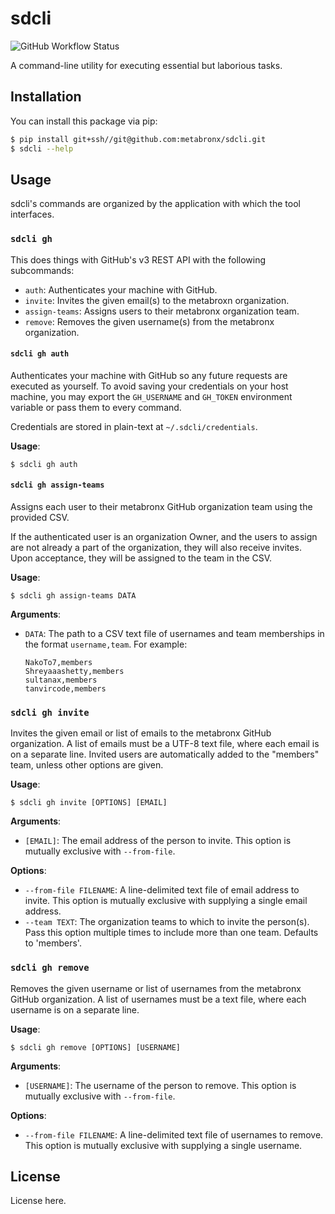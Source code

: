 # sdcli

![GitHub Workflow Status](https://img.shields.io/github/actions/workflow/status/metabronx/sdcli/ci.yaml?label=tests&style=flat-square)

A command-line utility for executing essential but laborious tasks.

## Installation

You can install this package via pip:

```sh
$ pip install git+ssh//git@github.com:metabronx/sdcli.git
$ sdcli --help
```

## Usage

sdcli's commands are organized by the application with which the tool interfaces.

### `sdcli gh`

This does things with GitHub's v3 REST API with the following subcommands:

- `auth`: Authenticates your machine with GitHub.
- `invite`: Invites the given email(s) to the metabroxn organization.
- `assign-teams`: Assigns users to their metabronx organization team.
- `remove`: Removes the given username(s) from the metabronx organization.

#### `sdcli gh auth`

Authenticates your machine with GitHub so any future requests are executed as yourself. To avoid saving your credentials on your host machine, you may export the `GH_USERNAME` and `GH_TOKEN` environment variable or pass them to every command.

Credentials are stored in plain-text at `~/.sdcli/credentials`.

**Usage**:

```console
$ sdcli gh auth
```

#### `sdcli gh assign-teams`

Assigns each user to their metabronx GitHub organization team using the
provided CSV.

If the authenticated user is an organization Owner, and the users to assign are not already a part of the organization, they will also receive invites. Upon acceptance, they will be assigned to the team in the CSV.

**Usage**:

```console
$ sdcli gh assign-teams DATA
```

**Arguments**:

- `DATA`: The path to a CSV text file of usernames and team memberships in the format `username,team`. For example:

  ```csv
  NakoTo7,members
  Shreyaaashetty,members
  sultanax,members
  tanvircode,members
  ```

### `sdcli gh invite`

Invites the given email or list of emails to the metabronx GitHub organization. A list of emails must be a UTF-8 text file, where each email is on a separate line. Invited users are automatically added to the "members" team, unless other options are given.

**Usage**:

```console
$ sdcli gh invite [OPTIONS] [EMAIL]
```

**Arguments**:

- `[EMAIL]`: The email address of the person to invite. This option is mutually exclusive with `--from-file`.

**Options**:

- `--from-file FILENAME`: A line-delimited text file of email address to invite. This option is mutually exclusive with supplying a single email address.
- `--team TEXT`: The organization teams to which to invite the person(s). Pass this option multiple times to include more than one team. Defaults to 'members'.

### `sdcli gh remove`

Removes the given username or list of usernames from the metabronx GitHub organization. A list of usernames must be a text file, where each username is on a separate line.

**Usage**:

```console
$ sdcli gh remove [OPTIONS] [USERNAME]
```

**Arguments**:

- `[USERNAME]`: The username of the person to remove. This option is mutually exclusive with `--from-file`.

**Options**:

- `--from-file FILENAME`: A line-delimited text file of usernames to remove. This option is mutually exclusive with supplying a single username.

## License

License here.
